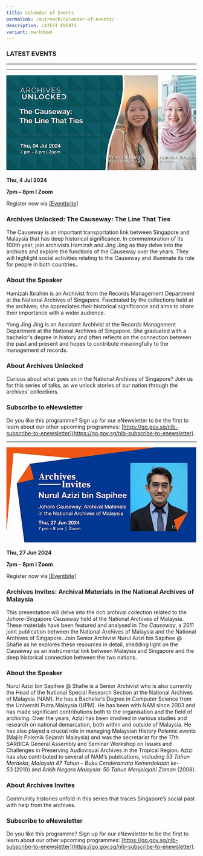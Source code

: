 ```yaml
---
title: Calendar of Events
permalink: /outreach/calendar-of-events/
description: LATEST EVENTS
variant: markdown
---
```

### LATEST EVENTS
__________________________________________________________





__________________________________________________________
![](/images/Calendar%20of%20Events/AU_Talk_on_25_Jun_2024.jpg)

**Thu, 4 Jul 2024**

**7pm – 8pm I Zoom**

Register now via [[Eventbrite]](https://www.eventbrite.sg/e/archives-unlocked-the-causeway-the-line-that-ties-tickets-885399111577)

### Archives Unlocked: The Causeway: The Line That Ties



The Causeway is an important transportation link between Singapore and Malaysia that has deep historical significance. In commemoration of its 100th year, join archivists Hamizah and Jing Jing as they delve into the archives and explore the functions of the Causeway over the years. They will highlight social activities relating to the Causeway and illuminate its role for people in both countries..

### About the Speaker
Hamizah Ibrahim is an Archivist from the Records Management Department at the National Archives of Singapore. Fascinated by the collections held at the archives; she appreciates their historical significance and aims to share their importance with a wider audience.

Yong Jing Jing is an Assistant Archivist at the Records Management Department at the National Archives of Singapore. She graduated with a bachelor's degree in history and often reflects on the connection between the past and present and hopes to contribute meaningfully to the management of records.

### About Archives Unlocked
Curious about what goes on in the National Archives of Singapore? Join us for this series of talks, as we unlock stories of our nation through the archives’ collections.

### Subscribe to eNewsletter
Do you like this programme? Sign up for our eNewsletter to be the first to learn about our other upcoming programmes: [https://go.gov.sg/nlb-subscribe-to-enewsletter](https://go.gov.sg/nlb-subscribe-to-enewsletter).

________________________________________________________________________________________
![](/images/Calendar%20of%20Events/AI_Talk_on_27_Jun_2024.jpg)

**Thu, 27 Jun 2024**

**7pm – 8pm I Zoom**

Register now via [[Eventbite]](https://www.eventbrite.sg/e/johore-causeway-archival-materials-in-the-national-archives-of-malaysia-tickets-874334697617?aff=oddtdtcreator)

### Archives Invites: Archival Materials in the National Archives of Malaysia

This presentation will delve into the rich archival collection related to the Johore-Singapore Causeway held at the National Archives of Malaysia. These materials have been featured and analysed in *The Causeway*, a 2011 joint publication between the National Archives of Malaysia and the National Archives of Singapore. Join Senior Archivist Nurul Azizi bin Sapihee @ Shafie as he explores these resources in detail, shedding light on the Causeway as an instrumental link between Malaysia and Singapore and the deep historical connection between the two nations.

### About the Speaker

Nurul Azizi bin Sapihee @ Shafie is a Senior Archivist who is also currently the Head of the National Special Research Section at the National Archives of Malaysia (NAM). He has a Bachelor’s Degree in Computer Science from the Universiti Putra Malaysia (UPM). He has been with NAM since 2003 and has made significant contributions both to the organisation and the field of archiving. Over the years, Azizi has been involved in various studies and research on national demarcation, both within and outside of Malaysia. He has also played a crucial role in managing Malaysian History Polemic events (Majlis Polemik Sejarah Malaysia) and was the secretariat for the 17th SARBICA General Assembly and Seminar Workshop on Issues and Challenges in Preserving Audiovisual Archives in the Tropical Region. Azizi has also contributed to several of NAM’s publications, including _53 Tahun Merdeka_, _Malaysia 47 Tahun – Buku Cenderamata Kemerdekaan ke-53_ (2010) and _Arkib Negara Malaysia: 50 Tahun Menjelajahi Zaman_ (2008).

### About Archives Invites
Community histories unfold in this series that traces Singapore’s social past with help from the archives.

### Subscribe to eNewsletter
Do you like this programme? Sign up for our eNewsletter to be the first to learn about our other upcoming programmes: [https://go.gov.sg/nlb-subscribe-to-enewsletter](https://go.gov.sg/nlb-subscribe-to-enewsletter).